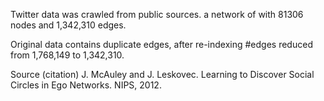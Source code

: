 Twitter data was crawled from public sources. a network of with 81306 nodes and 1,342,310 edges.

Original data contains duplicate edges, after re-indexing #edges reduced from 1,768,149 to 1,342,310.

Source (citation)
J. McAuley and J. Leskovec. Learning to Discover Social Circles in Ego Networks. NIPS, 2012.